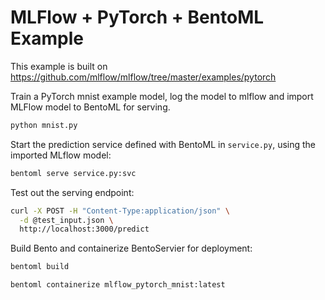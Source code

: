 # MLFlow + PyTorch + BentoML Example

This example is built on https://github.com/mlflow/mlflow/tree/master/examples/pytorch

Train a PyTorch mnist example model, log the model to mlflow and import MLFlow model to BentoML for serving.

```bash
python mnist.py
```

Start the prediction service defined with BentoML in `service.py`, using the imported MLflow model:

```bash
bentoml serve service.py:svc
```

Test out the serving endpoint:

```bash
curl -X POST -H "Content-Type:application/json" \
  -d @test_input.json \
  http://localhost:3000/predict
```

Build Bento and containerize BentoServier for deployment:

```bash
bentoml build

bentoml containerize mlflow_pytorch_mnist:latest
```

